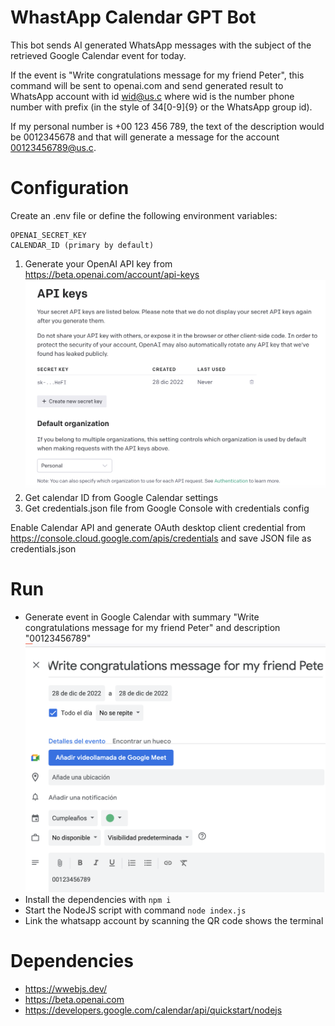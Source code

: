 # WhastApp Calendar GPT Bot

This bot sends AI generated WhatsApp messages with the subject of the retrieved Google Calendar event for today.

If the event is "Write congratulations message for my friend Peter", this command will be sent to openai.com and send generated result to WhatsApp account with id wid@us.c where wid is the number phone number with prefix (in the style of 34[0-9]{9} or the WhatsApp group id).

If my personal number is +00 123 456 789, the text of the description would be 0012345678 and that will generate a message for the account 00123456789@us.c.

# Configuration

Create an .env file or define the following environment variables:

```
OPENAI_SECRET_KEY
CALENDAR_ID (primary by default)
```

1. Generate your OpenAI API key from https://beta.openai.com/account/api-keys
![](resources/openai.png)
2. Get calendar ID from Google Calendar settings
3. Get credentials.json file from Google Console with credentials config

Enable Calendar API and generate OAuth desktop client credential from https://console.cloud.google.com/apis/credentials and save JSON file as credentials.json

# Run

* Generate event in Google Calendar with summary "Write congratulations message for my friend Peter" and description "00123456789"
![](resources/event.png)
* Install the dependencies with `npm i`
* Start the NodeJS script with command `node index.js`
* Link the whatsapp account by scanning the QR code shows the terminal

# Dependencies

* https://wwebjs.dev/
* https://beta.openai.com
* https://developers.google.com/calendar/api/quickstart/nodejs